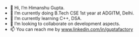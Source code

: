 - 👋 Hi, I’m Himanshu Gupta.
- 👀 I’m currently doing B.Tech CSE 1st year at ADGITM, Delhi.
- 🌱 I’m currently learning C++, DSA.
- 💞️ I’m looking to collaborate on development aspects.
- 📫 You can reach me by www.linkedin.com/in/guptafactory

<!---
guptafactory/guptafactory is a ✨ special ✨ repository because its `README.md` (this file) appears on your GitHub profile.
You can click the Preview link to take a look at your changes.
--->
